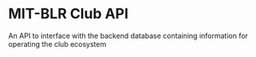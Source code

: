 # MIT-BLR Club API

An API to interface with the backend database containing information for operating the club ecosystem
